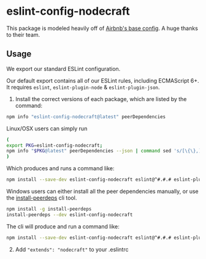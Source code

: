 # eslint-config-nodecraft

This package is modeled heavily off of [Airbnb's base config](https://github.com/airbnb/javascript/tree/master/packages/eslint-config-airbnb-base). A huge thanks to their team.

## Usage

We export our standard ESLint configuration.

Our default export contains all of our ESLint rules, including ECMAScript 6+. It requires `eslint`, `eslint-plugin-node` & `eslint-plugin-json`.

1. Install the correct versions of each package, which are listed by the command:

```sh
npm info "eslint-config-nodecraft@latest" peerDependencies
```

Linux/OSX users can simply run
```sh
(
export PKG=eslint-config-nodecraft;
npm info "$PKG@latest" peerDependencies --json | command sed 's/[\{\},]//g ; s/: /@/g' | xargs npm install --save-dev "$PKG@latest"
)
```

Which produces and runs a command like:

```sh
npm install --save-dev eslint-config-nodecraft eslint@^#.#.# eslint-plugin-node@^#.#.# eslint-plugin-json@^#.#.#
```

Windows users can either install all the peer dependencies manually, or use the [install-peerdeps](https://github.com/nathanhleung/install-peerdeps) cli tool.

```sh
npm install -g install-peerdeps
install-peerdeps --dev eslint-config-nodecraft
```

The cli will produce and run a command like:

```sh
npm install --save-dev eslint-config-nodecraft eslint@^#.#.# eslint-plugin-node@^#.#.# eslint-plugin-json@^#.#.#
```

2. Add `"extends": "nodecraft"` to your .eslintrc